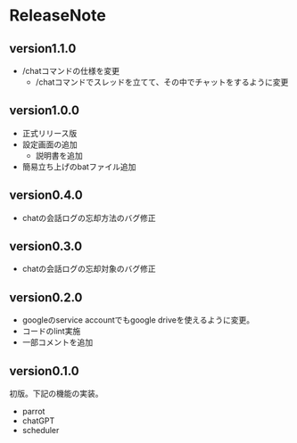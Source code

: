 # ReleaseNote
## version1.1.0
- /chatコマンドの仕様を変更
  - /chatコマンドでスレッドを立てて、その中でチャットをするように変更 

## version1.0.0
- 正式リリース版
- 設定画面の追加
  - 説明書を追加 
- 簡易立ち上げのbatファイル追加

## version0.4.0
- chatの会話ログの忘却方法のバグ修正

## version0.3.0
- chatの会話ログの忘却対象のバグ修正

## version0.2.0
- googleのservice accountでもgoogle driveを使えるように変更。
- コードのlint実施
- 一部コメントを追加

## version0.1.0
初版。下記の機能の実装。
- parrot
- chatGPT
- scheduler
